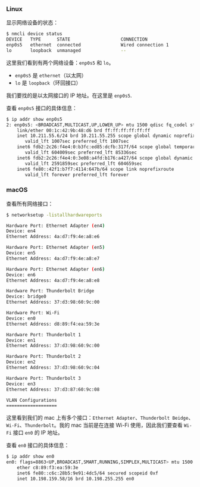 ### Linux

显示网络设备的状态：

```sh
$ nmcli device status
DEVICE   TYPE      STATE                   CONNECTION         
enp0s5   ethernet  connected               Wired connection 1 
lo       loopback  unmanaged               --                 
```

这里我们看到有两个网络设备：`enp0s5` 和 `lo`。

- `enp0s5` 是 `ethernet`（以太网）
- `lo` 是 `loopback`（环回接口）

我们要找的是以太网接口的 IP 地址。在这里是 `enp0s5`.

查看 `enp0s5` 接口的具体信息：

```sh
$ ip addr show enp0s5
2: enp0s5: <BROADCAST,MULTICAST,UP,LOWER_UP> mtu 1500 qdisc fq_codel state UP group default qlen 1000
    link/ether 00:1c:42:9b:48:d6 brd ff:ff:ff:ff:ff:ff
    inet 10.211.55.6/24 brd 10.211.55.255 scope global dynamic noprefixroute enp0s5
       valid_lft 1007sec preferred_lft 1007sec
    inet6 fdb2:2c26:f4e4:0:b3fc:ed85:dcfb:317f/64 scope global temporary dynamic 
       valid_lft 604009sec preferred_lft 85336sec
    inet6 fdb2:2c26:f4e4:0:3e08:a4fd:b176:a427/64 scope global dynamic mngtmpaddr noprefixroute 
       valid_lft 2591859sec preferred_lft 604659sec
    inet6 fe80::42f1:b7f7:4114:647b/64 scope link noprefixroute 
       valid_lft forever preferred_lft forever
```

### macOS

查看所有网络接口：

```sh
$ networksetup -listallhardwareports

Hardware Port: Ethernet Adapter (en4)
Device: en4
Ethernet Address: 4a:d7:f9:4e:a8:e6

Hardware Port: Ethernet Adapter (en5)
Device: en5
Ethernet Address: 4a:d7:f9:4e:a8:e7

Hardware Port: Ethernet Adapter (en6)
Device: en6
Ethernet Address: 4a:d7:f9:4e:a8:e8

Hardware Port: Thunderbolt Bridge
Device: bridge0
Ethernet Address: 37:d3:98:60:9c:00

Hardware Port: Wi-Fi
Device: en0
Ethernet Address: d8:89:f4:ea:59:3e

Hardware Port: Thunderbolt 1
Device: en1
Ethernet Address: 37:d3:98:60:9c:00

Hardware Port: Thunderbolt 2
Device: en2
Ethernet Address: 37:d3:98:60:9c:04

Hardware Port: Thunderbolt 3
Device: en3
Ethernet Address: 37:d3:87:60:9c:08

VLAN Configurations
===================
```

这里看到我们的 mac 上有多个接口：`Ethernet Adapter`、`Thunderbolt Beidge`、`Wi-Fi`、`Thunderbolt`。我的 mac 当前是在连接 Wi-Fi 使用，因此我们要查看 `Wi-Fi` 接口 `en0` 的 IP 地址。

查看 `en0` 接口的具体信息：

```sh
$ ip addr show en0
en0: flags=8863<UP,BROADCAST,SMART,RUNNING,SIMPLEX,MULTICAST> mtu 1500
	ether c8:89:f3:ea:59:3e
	inet6 fe80::c6c:28b5:9e91:4dc5/64 secured scopeid 0xf
	inet 10.198.159.58/16 brd 10.198.255.255 en0
```